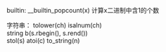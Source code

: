builtin:
__builtin_popcount(x)  计算x二进制中含1的个数


字符串：
tolower(ch) 
isalnum(ch)        
string b(s.rbegin(), s.rend())  
stol(s)
atoi(c)
to_string(n)